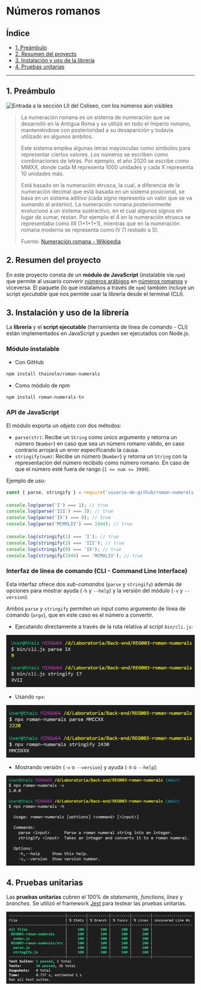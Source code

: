 # Números romanos

## Índice

* [1. Preámbulo](#1-preámbulo)
* [2. Resumen del proyecto](#2-resumen-del-proyecto)
* [3. Instalación y uso de la librería](#3-instalación-y-uso-de-la-librería)
* [4. Pruebas unitarias](#4-pruebas-unitarias)

***

## 1. Preámbulo

![Entrada a la sección LII del Coliseo, con los números aún visibles](https://upload.wikimedia.org/wikipedia/commons/6/6b/Colosseum-Entrance_LII.jpg)

> La numeración romana es un sistema de numeración que se desarrolló en la
> Antigua Roma y se utilizó en todo el Imperio romano, manteniéndose con
> posterioridad a su desaparición y todavía utilizado en algunos ámbitos.
>
> Este sistema emplea algunas letras mayúsculas como símbolos para representar
> ciertos valores. Los números se escriben como combinaciones de letras. Por
> ejemplo, el año 2020 se escribe como MMXX, donde cada M representa 1000
> unidades y cada X representa 10 unidades más.
>
> Está basado en la numeración etrusca, la cual, a diferencia de la numeración
> decimal que está basada en un sistema posicional, se basa en un sistema
> aditivo (cada signo representa un valor que se va sumando al anterior). La
> numeración romana posteriormente evolucionó a un sistema sustractivo, en el
> cual algunos signos en lugar de sumar, restan. Por ejemplo el 4 en la
> numeración etrusca se representaba como IIII (1+1+1+1), mientras que en la
> numeración romana moderna se representa como IV (1 restado a 5).
>
> Fuente: [Numeración romana - Wikipedia](https://es.wikipedia.org/wiki/Numeraci%C3%B3n_romana)

## 2. Resumen del proyecto

En este proyecto consta de un **módulo de JavaScript** (instalable via `npm`)
que permite al usuario converir [números arábigos](https://es.wikipedia.org/wiki/N%C3%BAmeros_ar%C3%A1bigos)
en [números romanos](https://es.wikipedia.org/wiki/Numeraci%C3%B3n_romana) y
viceversa. El paquete (lo que instalamos a través de `npm`) también  incluye
un script _ejecutable_ que nos permite usar la librería desde el terminal (CLI).


## 3. Instalación y uso de la librería


La **librería** y el **script ejecutable** (herramienta de línea de comando -
  CLI) están implementados en JavaScript y pueden ser ejecutados con
  Node.js.

### Módulo instalable

* Con GitHub

```sh
npm install thainole/roman-numerals
```

* Como módulo de npm

```sh
npm install roman-numerals-tn
```

### API de JavaScript

El módulo exporta un _objeto_ con dos métodos:

* `parse(str)`: Recibe un `String` como único argumento y retorna un número
  (`Number`) en caso que sea un número romano válido, en caso contrario arrojará
  un error especificando la causa.
* `stringify(num)`: Recibe un número (`Number`) y retorna un `String` con la
  representación del número recibido como número romano. En caso de que el
  número esté fuera de rango (`1 <= num <= 3999`).

Ejemplo de uso:

```js
const { parse, stringify } = require('usuario-de-github/roman-numerals');

console.log(parse('I') === 1); // true
console.log(parse('III') === 3); // true
console.log(parse('IX') === 9); // true
console.log(parse('MCMXLIV') === 1944); // true

console.log(stringify(1) === 'I'); // true
console.log(stringify(3) === 'III'); // true
console.log(stringify(9) === 'IX'); // true
console.log(stringify(1944) === 'MCMXLIV'); // true

```

### Interfaz de línea de comando (CLI - Command Line Interface)

Esta interfaz ofrece dos _sub-comandos_ (`parse` y `stringify`) además
de opciones para mostrar ayuda (`-h` y `--help`) y la versión del módulo (`-v`
y `--version`).

Ambos `parse` y `stringify` permiten un input como argumento de línea de
comando (`argv`), que en este caso es el número a
convertir.


* Ejecutando directamente a través de la ruta relativa al script `bin/cli.js`:

![bin-cli](./img/bin-cli.png)

* Usando `npx`:

![npx-usage](./img/usage-npx.png)

* Mostrando versión (`-v` o `--version`) y ayuda (`-h` o `--help`):

![usage](./img/usage.png)


## 4. Pruebas unitarias

Las **pruebas unitarias** cubren el 100% de _statements_,
  _functions_, _lines_ y _branches_. Se utilizó el framework [Jest](https://jestjs.io/)
  para testear las pruebas unitarias.

![test-coverage](./img/test-coverage.png)
